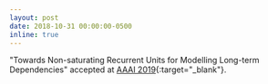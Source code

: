 ```yaml
---
layout: post
date: 2018-10-31 00:00:00-0500
inline: true
---
```


"Towards Non-saturating Recurrent Units for Modelling Long-term Dependencies" accepted at [AAAI 2019](https://aaai.org/Conferences/AAAI-19/){:target="\_blank"}.
